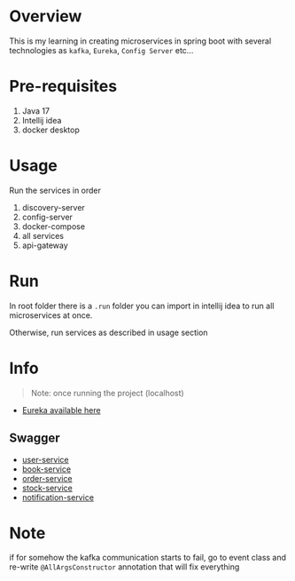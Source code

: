 # Overview
This is my learning in creating microservices in spring boot with several technologies as `kafka`, `Eureka`, `Config Server` etc...

# Pre-requisites
1. Java 17
2. Intellij idea
3. docker desktop

# Usage
Run the services in order
1. discovery-server
2. config-server
3. docker-compose
4. all services
5. api-gateway

# Run
In root folder there is a `.run` folder you can import in intellij idea to run all microservices at once.

Otherwise, run services as described in usage section

# Info
> Note: once running the project (localhost)

- [Eureka available here](http://localhost:8761/)

## Swagger

- [user-service](http://localhost:8081/swagger-ui/index.html)
- [book-service](http://localhost:8082/swagger-ui/index.html)
- [order-service](http://localhost:8084/swagger-ui/index.html)
- [stock-service](http://localhost:8083/swagger-ui/index.html)
- [notification-service](http://localhost:8085/swagger-ui/index.html)

# Note
if for somehow the kafka communication starts to fail, go to event class and re-write `@AllArgsConstructor` annotation that will fix everything
